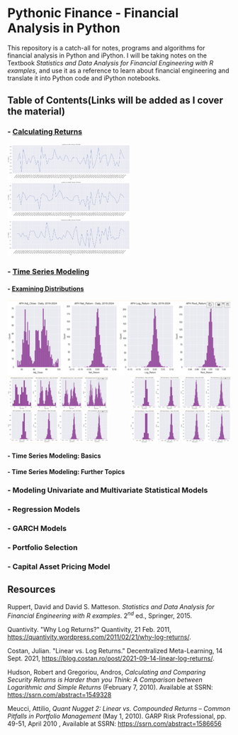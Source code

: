 # Pythonic Finance - Financial Analysis in Python

This repository is a catch-all for notes, programs and algorithms for financial analysis in Python and iPython. I will be taking notes on the Textbook _Statistics and Data Analysis for Financial Engineering with R examples_, and use it as a reference to learn about financial engineering and translate it into Python code and iPython notebooks.

## Table of Contents(Links will be added as I cover the material)

### - [Calculating Returns](notebooks/financial_data/returns_textbook_notes.ipynb)

<img src="/docs/readme_files/returns_chapter/adi_log_returns.png" alt="adi_log" style="width: 55%;"/>
<img src="/docs/readme_files/returns_chapter/amat_log_returns.png" alt="amat_log" style="width: 55%;"/>
<img src="/docs/readme_files/returns_chapter/amd_log_returns.png" alt="amd_log" style="width: 55%;"/>

### - [Time Series Modeling](notebooks/time_series/)

####  - [Examining Distributions](notebooks/time_series/exploratory_data_analysis.ipynb)

<img src="/docs/readme_files/time_series_data_analysis_chapter/dists_side_by_side.png" alt="dists_compared"/>

<div style="display: flex; justify-content: space-between;">
    <img src="/docs/readme_files/time_series_data_analysis_chapter/aph_adj_close.png" alt="aph_adjclose" style="width: 45%;">
    <img src="/docs/readme_files/time_series_data_analysis_chapter/aph_net_returns.png" alt="aph_nr" style="width: 45%;">
</div>

<div style="display: flex; justify-content: space-between;">
    <img src="/docs/readme_files/time_series_data_analysis_chapter/aph_log_returns.png" alt="aph_lr" style="width: 45%;">
    <img src="/docs/readme_files/time_series_data_analysis_chapter/aph_root_returns.png" alt="aph_rr" style="width: 45%;">
</div>

####  - Time Series Modeling: Basics

####  - Time Series Modeling: Further Topics

### - Modeling Univariate and Multivariate Statistical Models

### - Regression Models

### - GARCH Models

### - Portfolio Selection

### - Capital Asset Pricing Model

## Resources

Ruppert, David and David S. Matteson. _Statistics and Data Analysis for Financial Engineering with R examples_. $2^{nd}$ ed., Springer, 2015.

Quantivity. "Why Log Returns?" Quantivity, 21 Feb. 2011, <https://quantivity.wordpress.com/2011/02/21/why-log-returns/>.

Costan, Julian. "Linear vs. Log Returns." Decentralized Meta-Learning, 14 Sept. 2021, <https://blog.costan.ro/post/2021-09-14-linear-log-returns/>.

Hudson, Robert and Gregoriou, Andros, _Calculating and Comparing Security Returns is Harder than you Think: A Comparison between Logarithmic and Simple Returns_ (February 7, 2010). Available at SSRN: <https://ssrn.com/abstract=1549328>

Meucci, Attilio, _Quant Nugget 2: Linear vs. Compounded Returns – Common Pitfalls in Portfolio Management_ (May 1, 2010). GARP Risk Professional, pp. 49-51, April 2010 , Available at SSRN: <https://ssrn.com/abstract=1586656>
